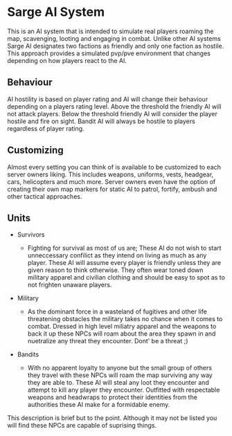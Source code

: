 # Sarge AI System
This is an AI system that is intended to simulate real players roaming the map, scavenging, looting and engaging in combat. Unlike other AI systems Sarge AI designates two factions as friendly and only one faction as hostile. This approach provides a simulated pvp/pve environment that changes depending on how players react to the AI.

## Behaviour
AI hostility is based on player rating and AI will change their behaviour depending on a players rating level. Above the threshold the friendly AI will not attack players. Below the threshold friendly AI will consider the player hostile and fire on sight. Bandit AI will always be hostile to players regardless of player rating.

## Customizing
Almost every setting you can think of is available to be customized to each server owners liking. This includes weapons, uniforms, vests, headgear, cars, helicopters and much more. Server owners even have the option of creating their own map markers for static AI to patrol, fortify, ambush and other tactical approaches.

## Units
* Survivors
  * Fighting for survival as most of us are; These AI do not wish to start unneccessary confilict as they intend on living as much as any player. These AI will assume every player is friendly unless they are given reason to think otherwise. They often wear toned down military apparel and civilian clothing and should be easy to spot as to not frighten unaware players.

* Military
  * As the dominant force in a wasteland of fugitives and other life threatening obstacles the military takes no chance when it comes to combat. Dressed in high level miliatry apparel and the weapons to back it up these NPCs will roam about the area they spawn in and nuetralize any threat they encounter. Dont' be a threat ;)

* Bandits
  * With no apparent loyalty to anyone but the small group of others they travel with these NPCs will roam the map surviving any way they are able to. These AI will steal any loot they encounter and attempt to kill any player they encounter. Outfitted with respectable weapons and headwraps to protect their identities from the authorities these AI make for a formidable enemy. 

This description is brief but to the point. Although it may not be listed you will find these NPCs are capable of suprising things.
